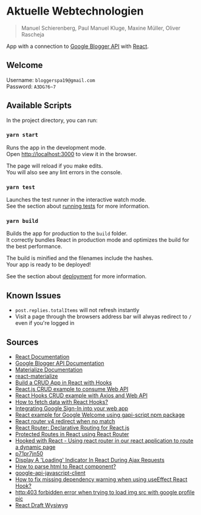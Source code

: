 # Aktuelle Webtechnologien
> Manuel Schierenberg, Paul Manuel Kluge, Maxine Müller, Oliver Rascheja

App with a connection to [Google Blogger API](https://developers.google.com/blogger) with [React](https://reactjs.org/).

## Welcome
Username: `bloggerspa19@gmail.com`  
Password: `A3DG?6~7`

## Available Scripts

In the project directory, you can run:

### `yarn start`

Runs the app in the development mode.<br />
Open [http://localhost:3000](http://localhost:3000) to view it in the browser.

The page will reload if you make edits.<br />
You will also see any lint errors in the console.

### `yarn test`

Launches the test runner in the interactive watch mode.<br />
See the section about [running tests](https://facebook.github.io/create-react-app/docs/running-tests) for more information.

### `yarn build`

Builds the app for production to the `build` folder.<br />
It correctly bundles React in production mode and optimizes the build for the best performance.

The build is minified and the filenames include the hashes.<br />
Your app is ready to be deployed!

See the section about [deployment](https://facebook.github.io/create-react-app/docs/deployment) for more information.

## Known Issues
* `post.replies.totalItems` will not refresh instantly
* Visit a page through the browsers address bar will alwyas redirect to `/` even if you're logged in

## Sources
* [React Documentation](https://reactjs.org/docs/getting-started.html)
* [Google Blogger API Documentation](https://developers.google.com/blogger)
* [Materialize Documentation](https://materializecss.com/)
* [react-materialize](https://github.com/react-materialize/react-materialize)
* [Build a CRUD App in React with Hooks](https://www.taniarascia.com/crud-app-in-react-with-hooks/)
* [React.js CRUD example to consume Web API](https://bezkoder.com/react-crud-web-api/)
* [React Hooks CRUD example with Axios and Web API](https://bezkoder.com/react-hooks-crud-axios-api/)
* [How to fetch data with React Hooks?](https://www.robinwieruch.de/react-hooks-fetch-data)
* [Integrating Google Sign-In into your web app](https://developers.google.com/identity/sign-in/web/sign-in)
* [React example for Google Welcome using gapi-script npm package](https://github.com/LucasAndrad/gapi-script-live-example)
* [React router v4 redirect when no match](https://stackoverflow.com/questions/50341108/react-router-v4-redirect-when-no-match)
* [React Router: Declarative Routing for React.js](https://reacttraining.com/react-router/web/guides/quick-start)
* [Protected Routes in React using React Router](https://www.youtube.com/watch?v=Y0-qdp-XBJg)
* [Hooked with React - Using react router in our react application to route a dynamic page](https://learnwithparam.com/blog/book-details-page-using-react-router/)
* [p71pr7jn50](https://codesandbox.io/s/p71pr7jn50)
* [Display A 'Loading' Indicator In React During Ajax Requests ](https://blog.stvmlbrn.com/2017/10/14/display-loading-indicator-in-react-during-ajax-requests.html)
* [How to parse html to React component?](https://stackoverflow.com/questions/44643424/how-to-parse-html-to-react-component)
* [google-api-javascript-client](https://github.com/google/google-api-javascript-client)
* [How to fix missing dependency warning when using useEffect React Hook?](https://stackoverflow.com/questions/55840294/how-to-fix-missing-dependency-warning-when-using-useeffect-react-hook)
* [http:403 forbidden error when trying to load img src with google profile pic](https://stackoverflow.com/questions/40570117/http403-forbidden-error-when-trying-to-load-img-src-with-google-profile-pic)
* [React Draft Wysiwyg](https://jpuri.github.io/react-draft-wysiwyg/#/)